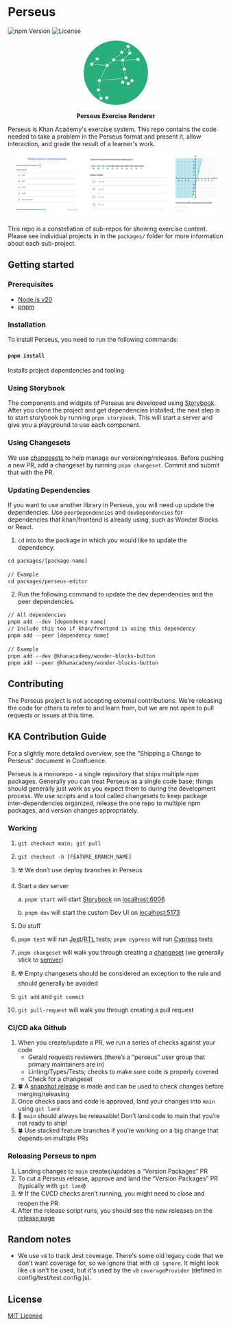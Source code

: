 # Perseus

![npm Version](https://img.shields.io/npm/v/@khanacademy/perseus)
![License](https://img.shields.io/github/license/Khan/perseus)

<p align="center"><img src="logo.png" alt="perseus logo" width="150px"/></p>

<p align="center"><strong>Perseus Exercise Renderer</strong></p>

Perseus is Khan Academy's exercise system. This repo contains the code needed to take a problem in the Perseus format and present it, allow interaction, and grade the result of a learner's work.

<p align="center"><img src="sample.png" alt="sample of Perseus in use" height="150px"/></p>

This repo is a constellation of sub-repos for showing exercise content. Please see individual projects in in the `packages/` folder for more information about each sub-project.

## Getting started

### Prerequisites

- [Node.js v20](https://nodejs.org/en/blog/announcements/v20-release-announce)
- [pnpm](https://pnpm.io/)

### Installation

To install Perseus, you need to run the following commands:

#### `pnpm install`

Installs project dependencies and tooling

### Using Storybook

The components and widgets of Perseus are developed using [Storybook](https://github.com/storybookjs/storybook). After you clone the project and get dependencies installed, the next step is to start storybook by running `pnpm storybook`. This will start a server and give you a playground to use each component.

### Using Changesets

We use [changesets](https://github.com/changesets/changesets) to help manage our versioning/releases. Before pushing a new PR, add a changeset by running `pnpm changeset`. Commit and submit that with the PR.

### Updating Dependencies

If you want to use another library in Perseus, you will need up update the dependencies.
Use `peerDependencies` and `devDependencies` for dependencies that
khan/frontend is already using, such as Wonder Blocks or React.

1. `cd` into to the package in which you would like to update the dependency.
```
cd packages/[package-name]

// Example
cd packages/perseus-editor
```

2. Run the following command to update the dev dependencies and the peer dependencies.
```
// All dependencies
pnpm add --dev [dependency name]
// Include this too if khan/frontend is using this dependency
pnpm add --peer [dependency name]

// Example
pnpm add --dev @khanacademy/wonder-blocks-button
pnpm add --peer @khanacademy/wonder-blocks-button
```

## Contributing

The Perseus project is not accepting external contributions. We’re releasing the code for others to refer to and learn from, but we are not open to pull requests or issues at this time.

## KA Contribution Guide

For a slightly more detailed overview, see the "Shipping a Change to Perseus" document in Confluence.

Perseus is a monorepo - a single repository that ships multiple npm packages. Generally you can treat Perseus as a single code base; things should generally just work as you expect them to during the development process. We use scripts and a tool called changesets to keep package inter-dependencies organized, release the one repo to multiple npm packages, and version changes appropriately.

### Working

1. `git checkout main; git pull`
2. `git checkout -b [FEATURE_BRANCH_NAME]`
3. ☢️ We don’t use deploy branches in Perseus
4. Start a dev server

    a. `pnpm start` will start [Storybook](https://storybook.js.org/) on [localhost:6006](http://localhost:6006)

    b. `pnpm dev` will start the custom Dev UI on
    [localhost:5173](http://localhost:5173/)

5. Do stuff
6. `pnpm test` will run [Jest](https://jestjs.io/)/[RTL](https://testing-library.com/docs/react-testing-library/intro/) tests; `pnpm cypress` will run [Cypress](https://www.cypress.io/) tests
7. `pnpm changeset` will walk you through creating a [changeset](https://github.com/changesets/changesets) (we generally stick to [semver](https://semver.org/))
8. ☢️ Empty changesets should be considered an exception to the rule and should generally be avoided
9. `git add` and `git commit`
10. `git pull-request` will walk you through creating a pull request

### CI/CD aka Github

1. When you create/update a PR, we run a series of checks against your code
    - Gerald requests reviewers (there’s a “perseus” user group that primary maintainers are in)
    - Linting/Types/Tests; checks to make sure code is properly covered
    - Check for a changeset
2. 🍀 A [snapshot release](https://github.com/changesets/changesets/blob/main/docs/snapshot-releases.md) is made and can be used to check changes before merging/releasing
3. Once checks pass and code is approved, land your changes into `main` using `git land`
4. 🚨 `main` should always be releasable! Don’t land code to main that you’re not ready to ship!
5. 🍀 Use stacked feature branches if you’re working on a big change that depends on multiple PRs

### Releasing Perseus to npm

1. Landing changes to `main` creates/updates a “Version Packages” PR
2. To cut a Perseus release, approve and land the “Version Packages” PR
   (typically with `git land`)
3. ☢️ If the CI/CD checks aren’t running, you might need to close and reopen the PR
4. After the release script runs, you should see the new releases on the [release page](https://github.com/Khan/perseus/releases)

## Random notes

- We use `v8` to track Jest coverage. There's some old legacy code that we don't want coverage for, so we ignore that with `c8 ignore`. It might look like `c8` isn't be used, but it's used by the `v8` `coverageProvider` (defined in config/test/test.config.js).

## License

[MIT License](http://opensource.org/licenses/MIT)
